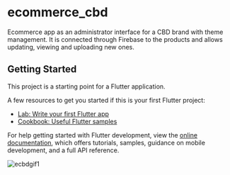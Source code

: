 # ecommerce_cbd

Ecommerce app as an administrator interface for a CBD brand with theme management. It is connected through Firebase to the products and allows updating, viewing and uploading new ones.

## Getting Started

This project is a starting point for a Flutter application.

A few resources to get you started if this is your first Flutter project:

- [Lab: Write your first Flutter app](https://docs.flutter.dev/get-started/codelab)
- [Cookbook: Useful Flutter samples](https://docs.flutter.dev/cookbook)

For help getting started with Flutter development, view the
[online documentation](https://docs.flutter.dev/), which offers tutorials,
samples, guidance on mobile development, and a full API reference.


![ecbdgif1](https://user-images.githubusercontent.com/91137238/197867073-feb730c8-1a1e-4002-aaea-fdd4be4cacda.gif)
